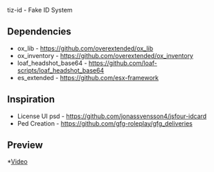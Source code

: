 tiz-id - Fake ID System

## Dependencies
* ox_lib - https://github.com/overextended/ox_lib
* ox_inventory - https://github.com/overextended/ox_inventory
* loaf_headshot_base64 - https://github.com/loaf-scripts/loaf_headshot_base64
* es_extended - https://github.com/esx-framework
## Inspiration
* License UI psd - https://github.com/jonassvensson4/jsfour-idcard
* Ped Creation - https://github.com/gfg-roleplay/gfg_deliveries
##  Preview
*[Video](https://streamable.com/8ncqdo)
